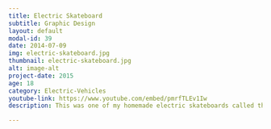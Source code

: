 ```yaml
---
title: Electric Skateboard
subtitle: Graphic Design
layout: default
modal-id: 39
date: 2014-07-09
img: electric-skateboard.jpg
thumbnail: electric-skateboard.jpg
alt: image-alt
project-date: 2015
age: 18
category: Electric-Vehicles
youtube-link: https://www.youtube.com/embed/pmrfTLEv1Iw
description: This was one of my homemade electric skateboards called the TriSkate. It is very lightweight, compact, and fast. 

---
```

